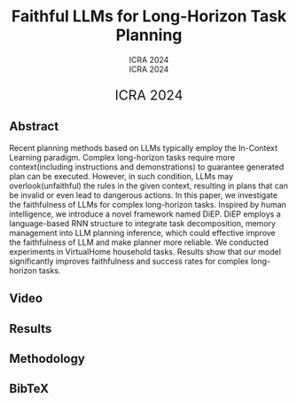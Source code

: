 <h1 align="center"> Faithful LLMs for Long-Horizon Task Planning </h1>

<div align='center'>
  <font-size: 12px> ICRA 2024 </font>
</div>

<div align='center'; style="font:12px; bolder '微软雅黑';">
ICRA 2024
</div>

<p align='center'; style="font-size:24px; "> ICRA 2024 </p>

## Abstract
Recent planning methods based on LLMs typically employ the In-Context Learning paradigm. Complex long-horizon tasks require more context(including instructions and demonstrations) to guarantee generated plan can be executed. However, in such condition, LLMs may overlook(unfaithful) the rules in the given context, resulting in plans that can be invalid or even lead to dangerous actions. In this paper, we investigate the faithfulness of LLMs for complex long-horizon tasks. Inspired by human intelligence, we introduce a novel framework named DiEP. DiEP employs a language-based RNN structure to integrate task decomposition, memory management into LLM planning inference, which could effective improve the faithfulness of LLM and make planner more reliable. We conducted experiments in VirtualHome household tasks. Results show that our model significantly improves faithfulness and success rates for complex long-horizon tasks.

## Video

## Results

## Methodology

## BibTeX
